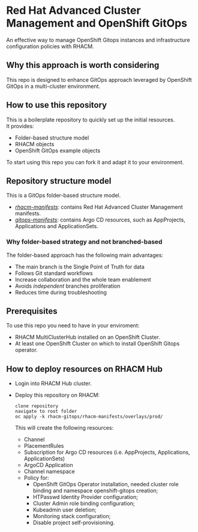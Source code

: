# Red Hat Advanced Cluster Management and OpenShift GitOps

An effective way to manage OpenShift Gitops instances and infrastructure configuration policies with RHACM.

## Why this approach is worth considering
This repo is designed to enhance GitOps approach leveraged by OpenShift GitOps
in a multi-cluster environment.

## How to use this repository
This is a boilerplate repository to quickly set up the initial resources. \
It provides:
  * Folder-based structure model
  * RHACM objects 
  * OpenShift GitOps example objects

To start using this repo you can fork it and adapt it to your environment.

## Repository structure model
This is a GitOps folder-based structure model.

* [_rhacm-manifests_](rhacm-manifests): contains Red Hat Advanced Cluster Management manifests.
* [_gitops-manifests_](gitops-manifests): contains Argo CD resources, such as AppProjects, Applications and ApplicationSets.

### Why folder-based strategy and not branched-based
The folder-based approach has the following main advantages:
* The main branch is the Single Point of Truth for data
* Follows Git standard workflows
* Increase collaboration and the whole team enablement
* Avoids _independent_ branches proliferation
* Reduces time during troubleshooting

## Prerequisites
To use this repo you need to have in your enviroment:
* RHACM MultiClusterHub installed on an OpenShift Cluster.
* At least one OpenShift Cluster on which to install OpenShift Gitops operator.

## How to deploy resources on RHACM Hub
* Login into RHACM Hub cluster.
* Deploy this repository on RHACM:
  ```
  clone repository
  navigate to root folder 
  oc apply -k rhacm-gitops/rhacm-manifests/overlays/prod/
  ```

  This will create the following resources:
  * Channel
  * PlacementRules
  * Subscription for Argo CD resources (i.e. AppProjects, Applications, ApplicationSets)
  * ArgoCD Application
  * Channel namespace
  * Policy for: 
    * OpenShift GitOps Operator installation, needed cluster role binding and namespace openshift-gitops creation;
    * HTPasswd Identity Provider configuration; 
    * Cluster Admin role binding configuration;
    * Kubeadmin user deletion;  
    * Monitoring stack configuration; 
    * Disable project self-provisioning.

